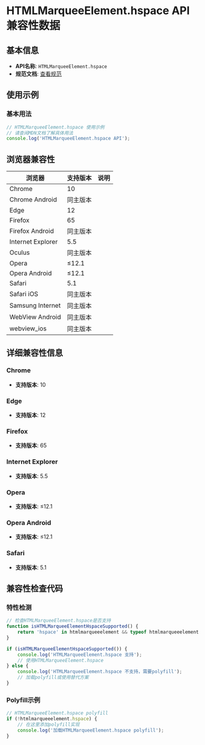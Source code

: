 # HTMLMarqueeElement.hspace API 兼容性数据

## 基本信息

- **API名称**: `HTMLMarqueeElement.hspace`
- **规范文档**: [查看规范](https://html.spec.whatwg.org/multipage/obsolete.html#dom-marquee-hspace)

## 使用示例

### 基本用法

```javascript
// HTMLMarqueeElement.hspace 使用示例
// 请查阅MDN文档了解具体用法
console.log('HTMLMarqueeElement.hspace API');
```

## 浏览器兼容性

| 浏览器 | 支持版本 | 说明 |
|--------|----------|------|
| Chrome | 10 |  |
| Chrome Android | 同主版本 |  |
| Edge | 12 |  |
| Firefox | 65 |  |
| Firefox Android | 同主版本 |  |
| Internet Explorer | 5.5 |  |
| Oculus | 同主版本 |  |
| Opera | ≤12.1 |  |
| Opera Android | ≤12.1 |  |
| Safari | 5.1 |  |
| Safari iOS | 同主版本 |  |
| Samsung Internet | 同主版本 |  |
| WebView Android | 同主版本 |  |
| webview_ios | 同主版本 |  |

## 详细兼容性信息

### Chrome

- **支持版本**: 10

### Edge

- **支持版本**: 12

### Firefox

- **支持版本**: 65

### Internet Explorer

- **支持版本**: 5.5

### Opera

- **支持版本**: ≤12.1

### Opera Android

- **支持版本**: ≤12.1

### Safari

- **支持版本**: 5.1

## 兼容性检查代码

### 特性检测

```javascript
// 检查HTMLMarqueeElement.hspace是否支持
function isHTMLMarqueeElementHspaceSupported() {
    return 'hspace' in htmlmarqueeelement && typeof htmlmarqueeelement.hspace === 'function';
}

if (isHTMLMarqueeElementHspaceSupported()) {
    console.log('HTMLMarqueeElement.hspace 支持');
    // 使用HTMLMarqueeElement.hspace
} else {
    console.log('HTMLMarqueeElement.hspace 不支持，需要polyfill');
    // 加载polyfill或使用替代方案
}
```

### Polyfill示例

```javascript
// HTMLMarqueeElement.hspace polyfill
if (!htmlmarqueeelement.hspace) {
    // 在这里添加polyfill实现
    console.log('加载HTMLMarqueeElement.hspace polyfill');
}
```

